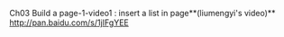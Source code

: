 Ch03 Build a page-1-video1  :  insert a list in page**(liumengyi's video)**
http://pan.baidu.com/s/1jIFgYEE